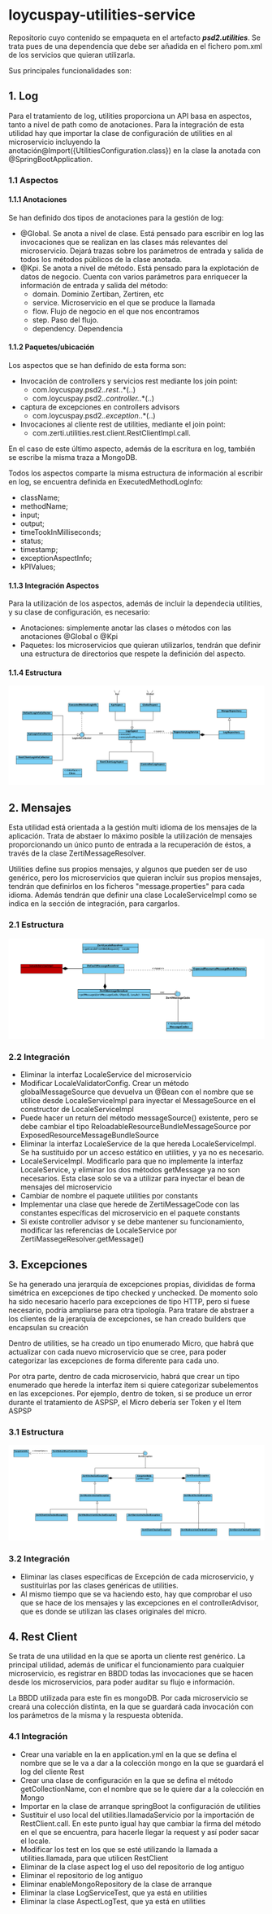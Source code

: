 # loycuspay-utilities-service

Repositorio cuyo contenido se empaqueta en el artefacto **_psd2.utilities_**. Se trata pues de una dependencia que debe ser añadida en el fichero pom.xml de los servicios que quieran utilizarla.

Sus principales funcionalidades son:

## 1. Log

Para el tratamiento de log, utilities proporciona un API basa en aspectos, tanto a nivel de path como de anotaciones. Para la integración de esta utilidad hay que importar la clase de configuración de utilities en al microservicio incluyendo la anotación@Import({UtilitiesConfiguration.class}) en la clase la anotada con @SpringBootApplication.

### 1.1 Aspectos

#### 1.1.1 Anotaciones

Se han definido dos tipos de anotaciones para la gestión de log:

* @Global. Se anota a nivel de clase. Está pensado para escribir en log las invocaciones que se realizan en las clases más relevantes del microservicio. Dejará trazas sobre los parámetros de entrada y salida de todos los métodos públicos de la clase anotada.
* @Kpi. Se anota a nivel de método. Está pensado para la explotación de datos de negocio. Cuenta con varios parámetros para enriquecer la información de entrada y salida del método:
  * domain. Dominio Zertiban, Zertiren, etc
  * service. Microservicio en el que se produce la llamada
  * flow. Flujo de negocio en el que nos encontramos
  * step. Paso del flujo.
  * dependency. Dependencia

#### 1.1.2 Paquetes/ubicación

Los aspectos que se han definido de esta forma son:

* Invocación de controllers y servicios rest mediante los join point:
  * com.loycuspay.psd2.*.rest.*.*(..)
  * com.loycuspay.psd2.*.controller.*.*(..)
* captura de excepciones en controllers advisors
  * com.loycuspay.psd2.*.exception.*.*(..)
* Invocaciones al cliente rest de utilities, mediante el join point:
  * com.zerti.utilities.rest.client.RestClientImpl.call.

En el caso de este último aspecto, además de la escritura en log, también se escribe la misma traza a MongoDB.

Todos los aspectos comparte la misma estructura de información al escribir en log, se encuentra definida en ExecutedMethodLogInfo:

* className;
* methodName;
* input;
* output;
* timeTookInMilliseconds;
* status;
* timestamp;
* exceptionAspectInfo;
* kPIValues;

#### 1.1.3 Integración Aspectos

Para la utilización de los aspectos, además de incluir la dependecia utilities, y su clase de configuración, es necesario:

* Anotaciones: simplemente anotar las clases o métodos con las anotaciones @Global o @Kpi
* Paquetes: los microservicios que quieran utilizarlos, tendrán que definir una estructura de directorios que respete la definición del aspecto.

#### 1.1.4 Estructura

![Diagrama de clases](./doc/images/log.png)

## 2. Mensajes

Esta utilidad está orientada a la gestión multi idioma de los mensajes de la aplicación. Trata de abstaer lo máximo posible la utilización de mensajes proporcionando un único punto de entrada a la recuperación de éstos, a través de la clase ZertiMessageResolver.

Utilities define sus propios mensajes, y algunos que pueden ser de uso genérico, pero los microservicios que quieran incluir sus propios mensajes, tendrán que definirlos en los ficheros "message.properties" para cada idioma. Además tendrán que definir una clase LocaleServiceImpl como se indica en la sección de integración, para cargarlos.

### 2.1 Estructura

![Diagrama de clases](./doc/images/mensaje.png)

### 2.2 Integración

* Eliminar la interfaz LocaleService del microservicio
* Modificar LocaleValidatorConfig. Crear un método globalMessageSource que devuelva un @Bean con el nombre que se utilice desde LocaleServiceImpl para inyectar el MessageSource en el constructor de LocaleServiceImpl
* Puede hacer un return del método messageSource() existente, pero se debe cambiar el tipo ReloadableResourceBundleMessageSource por ExposedResourceMessageBundleSource
* Eliminar la interfaz LocaleService de la que hereda LocaleServiceImpl. Se ha sustituido por un acceso estático en utilities, y ya no es necesario.
* LocaleServiceImpl. Modificarlo para que no implemente la interfaz LocaleService, y eliminar los dos métodos getMessage ya no son necesarios. Esta clase solo se va a utilizar para inyectar el bean de mensajes del microservicio
* Cambiar de nombre el paquete utilities por constants
* Implementar una clase que herede de ZertiMessageCode con las constantes específicas del microservicio en el paquete constants
* Si existe controller advisor y se debe mantener su funcionamiento, modificar las referencias de LocaleService por ZertiMassegeResolver.getMessage()

## 3. Excepciones

Se ha generado una jerarquía de excepciones propias, divididas de forma simétrica en excepciones de tipo checked y unchecked. De momento solo ha sido necesario hacerlo para excepciones de tipo HTTP, pero si fuese necesario, podría ampliarse para otra tipología. Para tratare de abstraer a los clientes de la jerarquía de excepciones, se han creado builders que encapsulan su creación

Dentro de utilities, se ha creado un tipo enumerado Micro, que habrá que actualizar con cada nuevo microservicio que se cree, para poder categorizar las excepciones de forma diferente para cada uno.

Por otra parte, dentro de cada microservicio, habrá que crear un tipo enumerado que herede la interfaz item si quiere categorizar subelementos en las excepciones. Por ejemplo, dentro de token, si se produce un error durante el tratamiento de ASPSP, el Micro debería ser Token y el Item ASPSP

### 3.1 Estructura

![Diagrama de clases](./doc/images/excepcion.png)

### 3.2 Integración

* Eliminar las clases específicas de Excepción de cada microservicio, y sustituirlas por las clases genéricas de utilities.
* Al mismo tiempo que se va haciendo esto, hay que comprobar el uso que se hace de los mensajes y las excepciones en el controllerAdvisor, que es donde se utilizan las clases originales del micro.
  
## 4. Rest Client

Se trata de una utilidad en la que se aporta un cliente rest genérico. La principal utilidad, además de unificar el funcionamiento para cualquier microservicio, es registrar en BBDD todas las invocaciones que se hacen desde los microservicios, para poder auditar su flujo e información.

La BBDD utilizada para este fin es mongoDB. Por cada microservicio se creará una colección distinta, en la que se guardará cada invocación con los parámetros de la misma y la respuesta obtenida.

### 4.1 Integración

* Crear una variable en la en application.yml en la que se defina el nombre que se le va a dar a la colección mongo en la que se guardará el log del cliente Rest
* Crear una clase de configuración en la que se defina el método getCollectionName, con el nombre que se le quiere dar a la colección en Mongo
* Importar en la clase de arranque springBoot la configuración de utilities
* Sustituir el uso local del utilities.llamadaServicio por la importación de RestClient.call. En este punto igual hay que cambiar la firma del método en el que se encuentra, para hacerle llegar la request y así poder sacar el locale.
* Modificar los test en los que se esté utilizando la llamada a utilities.llamada, para que utilicen RestClient
* Eliminar de la clase aspect log el uso del repositorio de log antiguo
* Eliminar el repositorio de log antiguo
* Eliminar enableMongoRepository de la clase de arranque
* Eliminar la clase LogServiceTest, que ya está en utilities
* Eliminar la clase AspectLogTest, que ya está en utilities